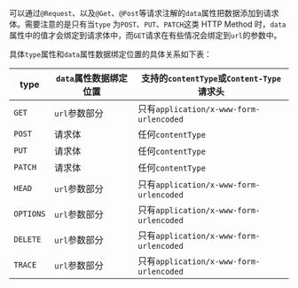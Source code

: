 可以通过`@Request`、以及`@Get`、`@Post`等请求注解的`data`属性把数据添加到请求体。需要注意的是只有当`type`
为`POST`、`PUT`、`PATCH`这类 HTTP Method 时，`data`属性中的值才会绑定到请求体中，而`GET`请求在有些情况会绑定到`url`的参数中。

具体`type`属性和`data`属性数据绑定位置的具体关系如下表：

| type      | `data`属性数据绑定位置 | 支持的`contentType`或`Content-Type`请求头    |
|-----------|----------------|---------------------------------------|
| `GET`     | `url`参数部分      | 只有`application/x-www-form-urlencoded` |
| `POST`    | 请求体            | 任何`contentType`                       |
| `PUT`     | 请求体            | 任何`contentType`                       |
| `PATCH`   | 请求体            | 任何`contentType`                       |
| `HEAD`    | `url`参数部分      | 只有`application/x-www-form-urlencoded` |
| `OPTIONS` | `url`参数部分      | 只有`application/x-www-form-urlencoded` |
| `DELETE`  | `url`参数部分      | 只有`application/x-www-form-urlencoded` |
| `TRACE`   | `url`参数部分      | 只有`application/x-www-form-urlencoded` |